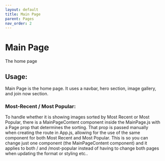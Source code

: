 ```yaml
---
layout: default
title: Main Page
parent: Pages
nav_order: 2
---
```


# Main Page

The home page

## Usage:

Main Page is the home page. It uses a navbar, hero section, image gallery, and join now section.

### Most-Recent / Most Popular:

To handle whether it is showing images sorted by Most Recent or Most Popular, there is a MainPageContent component inside the MainPage.js with a Page prop that determines the sorting. That prop is passed manually when creating the route in App.js, allowing for the use of the same component for both Most Recent and Most Popular. This is so you can change just one component (the MainPageContent component) and it applies to both / and /most-popular instead of having to change both pages when updating the format or styling etc..
